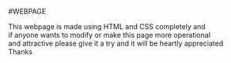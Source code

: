 #WEBPAGE

This webpage is made using HTML and CSS completely and <br>
if anyone wants to modify or make this page more operational <br>
and attractive please give it a try and it will be heartly appreciated <br>
Thanks
